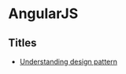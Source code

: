 # AngularJS


## Titles

* [Understanding design pattern](angular/understanding-design-pattern.md) 
